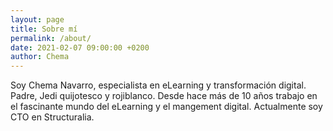 ```yaml
---
layout: page
title: Sobre mí
permalink: /about/
date: 2021-02-07 09:00:00 +0200
author: Chema
---
```

Soy Chema Navarro, especialista en eLearning y transformación digital. Padre, Jedi quijotesco y rojiblanco. Desde hace más de 10 años trabajo en el fascinante mundo del eLearning y el mangement digital. Actualmente soy CTO en Structuralia. 